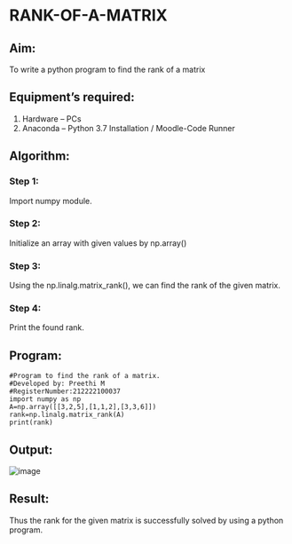 # RANK-OF-A-MATRIX
## Aim:
To write a python program to find the rank of a matrix
## Equipment’s required:
1. 	Hardware – PCs
2. 	Anaconda – Python 3.7 Installation / Moodle-Code Runner
## Algorithm:
### Step 1: 
Import numpy module.
### Step 2:
Initialize an array with given values by np.array()
### Step 3:
Using the np.linalg.matrix_rank(), we can find the rank of the given matrix.
### Step 4: 
Print the found rank.
## Program:
```
#Program to find the rank of a matrix.
#Developed by: Preethi M
#RegisterNumber:212222100037
import numpy as np
A=np.array([[3,2,5],[1,1,2],[3,3,6]])
rank=np.linalg.matrix_rank(A)
print(rank)
```
## Output:
![image](https://user-images.githubusercontent.com/119475585/225827277-345d9014-66e1-419a-9fc5-649a7f7c60b1.png)

## Result:
Thus the rank for the given matrix is successfully solved by  using a python program.

